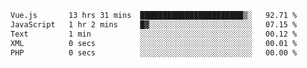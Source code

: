 <!--START_SECTION:waka-->

```txt
Vue.js       13 hrs 31 mins  ███████████████████████▒░   92.71 %
JavaScript   1 hr 2 mins     █▓░░░░░░░░░░░░░░░░░░░░░░░   07.15 %
Text         1 min           ░░░░░░░░░░░░░░░░░░░░░░░░░   00.12 %
XML          0 secs          ░░░░░░░░░░░░░░░░░░░░░░░░░   00.01 %
PHP          0 secs          ░░░░░░░░░░░░░░░░░░░░░░░░░   00.00 %
```

<!--END_SECTION:waka-->
